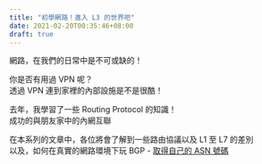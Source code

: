 ```yaml
---
title: "初學網路！進入 L3 的世界吧"
date: 2021-02-20T00:35:46+08:00
draft: true
---
```


網路，在我們的日常中是不可或缺的！

你是否有用過 VPN 呢？  
透過 VPN 連到家裡的內部設施是不是很酷！

去年，我學習了一些 Routing Protocol 的知識！  
成功的與朋友家中的內網互聯

在本系列的文章中，各位將會了解到一些路由協議以及 L1 至 L7 的差別  
以及，如何在真實的網路環境下玩 BGP - [取得自己的 ASN 號碼](http://localhost:1313/posts/get-asn-from-ripe/)
